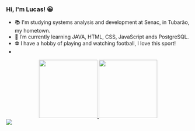 ### Hi, I'm Lucas! 😀

- 📚 I'm studying systems analysis and development at Senac, in Tubarão, my hometown.
- 🌱 I’m currently learning JAVA, HTML, CSS, JavaScript ands PostgreSQL.
- ⚽ I have a hobby of playing and watching football, I love this sport!
- 

<div align="center">
  <a href="https://github.com/lucasbmoraes">
  <img height="160em" src="https://github-readme-stats.vercel.app/api?username=lucasbmoraes&show_icons=true&theme=chartreuse-dark&include_all_commits=true&count_private=true"/>
  <img height="160em" src="https://github-readme-stats.vercel.app/api/top-langs/?username=lucasbmoraes&layout=compact&langs_count=7&theme=chartreuse-dark"/>
</div>

<div>
  <a href="https://www.linkedin.com/in/lucasboschetmoraes" target="_blank"><img src="https://img.shields.io/badge/-LinkedIn-%230077B5?style=for-the-badge&logo=linkedin&logoColor=white" target="_blank"></a> 
<div
